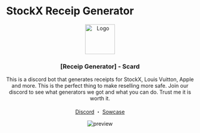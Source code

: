 # StockX Receip Generator


<p align="center">
  <a href="https://youtu.be/p38UJEIuORU?si=TdACEKIqXiUV0Tx4">
    <img src="https://cdn.discordapp.com/attachments/1176909990901076160/1222198053411487884/scard_1.png?ex=661557a3&is=6602e2a3&hm=61bc2921f412633ca16ec723be05b996c258d6668cf5b17db74fcdf8711bd20f&" alt="Logo" width="80" height="80">
  </a>

  <h3 align="center">[Receip Generator] - Scard</h3>

  <p align="center">
    This is a discord bot that generates receipts for StockX, Louis Vuitton, Apple and more. This is the perfect thing to make reselling more safe.
    Join our discord to see what generators we got and what you can do. Trust me it is worth it.
    <br/>
    <br/>
    <a href="https://discord.gg/ueHSXHquHb">Discord</a>
    ・
    <a href="https://youtu.be/p38UJEIuORU?si=TdACEKIqXiUV0Tx4">Sowcase</a>
  </p>
</p>

<p align="center">
  <img alt="preview" src="https://cdn.discordapp.com/attachments/1204527503029575771/1223196371990085664/image.png?ex=6618f964&is=66068464&hm=c19f169e379d8b23b1451d28cf022284130e148b6e104237a17c6f9bafce1176&">
</p>




